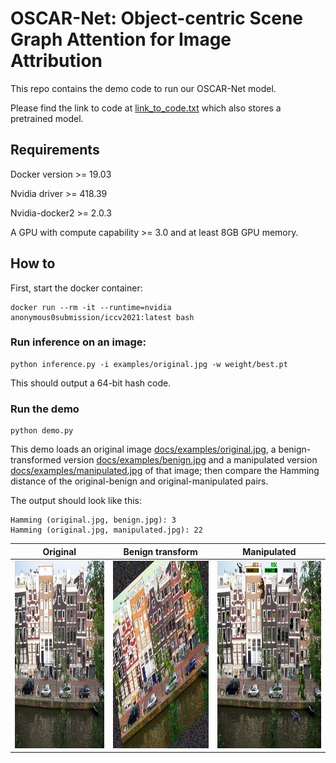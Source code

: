# OSCAR-Net:  Object-centric Scene Graph Attention for Image Attribution
This repo contains the demo code to run our OSCAR-Net model.

Please find the link to code at [link\_to\_code.txt](link\_to\_code.txt) which also stores a pretrained model.

## Requirements
Docker version >= 19.03

Nvidia driver >= 418.39

Nvidia-docker2 >= 2.0.3

A GPU with compute capability >= 3.0 and at least 8GB GPU memory.


## How to

First, start the docker container:

```
docker run --rm -it --runtime=nvidia anonymous0submission/iccv2021:latest bash
``` 

### Run inference on an image:

```
python inference.py -i examples/original.jpg -w weight/best.pt
```

This should output a 64-bit hash code.

### Run the demo

```
python demo.py
```

This demo loads an original image [docs/examples/original.jpg](docs/examples/original.jpg), a benign-transformed version [docs/examples/benign.jpg](docs/examples/benign.jpg) and a manipulated version [docs/examples/manipulated.jpg](docs/examples/manipulated.jpg) of that image; then compare the Hamming distance of the original-benign and original-manipulated pairs.

The output should look like this:
```
Hamming (original.jpg, benign.jpg): 3
Hamming (original.jpg, manipulated.jpg): 22
```

Original | Benign transform | Manipulated
:---: | :---: | :---:
<kbd><img src="docs/examples/original.jpg" height="300px"/></kbd> | <img src="docs/examples/benign.jpg" height="300px"/> | <img src="docs/examples/manipulated.jpg" height="300px"/>